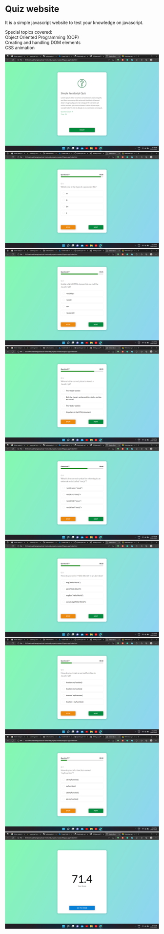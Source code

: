 # Quiz website
It is a simple javascript website to test your knowledge on javascript. 

Special topics covered:  
  Object Oriented Programming (OOP)  
  Creating and handling DOM elements  
  CSS animation
  
  ![](1.png)
  ![](2.png)
    ![](3.png)
      ![](4.png)
        ![](5.png)
          ![](6.png)
            ![](7.png)
              ![](8.png)
                ![](9.png)
